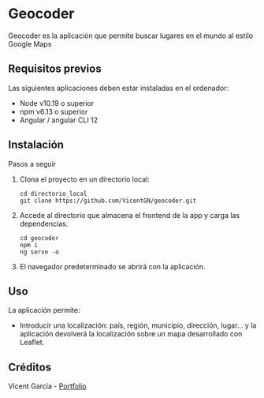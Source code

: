 # Geocoder

Geocoder es la aplicación que permite buscar lugares en el mundo al estilo Google Maps

## Requisitos previos
Las siguientes aplicaciones deben estar instaladas en el ordenador:
  - Node v10.19 o superior
  - npm v6.13 o superior
  - Angular / angular CLI 12

## Instalación

Pasos a seguir

  1. Clona el proyecto en un directorio local:
   
     ```
     cd directorio_local
     git clone https://github.com/VicentGN/geocoder.git
     ``` 
  2. Accede al directorio que almacena el frontend de la app y carga las dependencias.
      ```
      cd geocoder
      npm i 
      ng serve -o
      ```

  3. El navegador predeterminado se abrirá con la aplicación.


## Uso

La aplicación permite:
  - Introducir una localización: país, región, municipio, dirección, lugar... y la aplicación devolverá la localización sobre un mapa desarrollado con Leaflet.
  
## Créditos

Vicent García - [Portfolio](https://vicentgn.github.io/portfolio/)